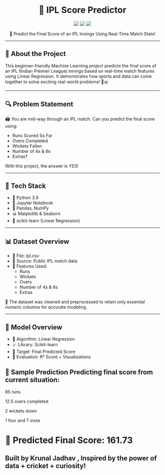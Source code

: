 <h1 align="center">🏏 IPL Score Predictor</h1>
<p align="center">
  <img src="https://img.shields.io/badge/Python-3.9-blue?style=flat-square&logo=python" />
  <img src="https://img.shields.io/badge/Machine%20Learning-Linear%20Regression-orange?style=flat-square&logo=scikit-learn" />
  <img src="https://img.shields.io/badge/Status-Completed-success?style=flat-square" />
</p>

<p align="center">
  🚀 Predict the Final Score of an IPL Innings Using Real-Time Match Stats!  
</p>

---

## 📘 About the Project

This beginner-friendly Machine Learning project predicts the final score of an IPL (Indian Premier League) innings based on real-time match features using Linear Regression. It demonstrates how sports and data can come together to solve exciting real-world problems! 🧠📊

---

## 🔍 Problem Statement

🏟️ You are mid-way through an IPL match. Can you predict the final score using:
- Runs Scored So Far
- Overs Completed
- Wickets Fallen
- Number of 4s & 6s
- Extras?

With this project, the answer is YES!

---

## 🧰 Tech Stack

- 🐍 Python 3.9
- 📘 Jupyter Notebook
- 🧮 Pandas, NumPy
- 📊 Matplotlib & Seaborn
- 🤖 scikit-learn (Linear Regression)

---

## 📊 Dataset Overview

- 📁 File: ipl.csv
- 🔗 Source: Public IPL match data
- 🎯 Features Used:
  - Runs
  - Wickets
  - Overs
  - Number of 4s & 6s
  - Extras

📌 The dataset was cleaned and preprocessed to retain only essential numeric columns for accurate modeling.

---

## 🔬 Model Overview

- 📘 Algorithm: Linear Regression
- 📈 Library: Scikit-learn
- 🎯 Target: Final Predicted Score
- 📏 Evaluation: R² Score + Visualizations

## 🎯 Sample Prediction Predicting final score from current situation:

85 runs

12.5 overs completed

2 wickets down

1 four and 7 sixes

# 🎯 Predicted Final Score: 161.73

Built by Krunal Jadhav , Inspired by the power of data + cricket + curiosity!
---
